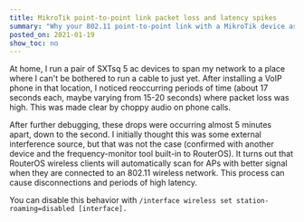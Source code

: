 ```yaml
---
title: MikroTik point-to-point link packet loss and latency spikes
summary: "Why your 802.11 point-to-point link with a MikroTik device as client breaks periodically and how to fix it."
posted_on: 2021-01-19
show_toc: no
---
```


At home, I run a pair of SXTsq 5 ac devices to span my network to a place where
I can't be bothered to run a cable to just yet. After installing a VoIP phone
in that location, I noticed reoccurring periods of time (about 17 seconds each,
maybe varying from 15-20 seconds) where packet loss was high. This was made
clear by choppy audio on phone calls.

After further debugging, these drops were occurring almost 5 minutes apart,
down to the second. I initially thought this was some external interference
source, but that was not the case (confirmed with another device and the
frequency-monitor tool built-in to RouterOS). It turns out that RouterOS
wireless clients will automatically scan for APs with better signal when they
are connected to an 802.11 wireless network. This process can cause
disconnections and periods of high latency.

You can disable this behavior with `/interface wireless set station-roaming=disabled [interface].`

